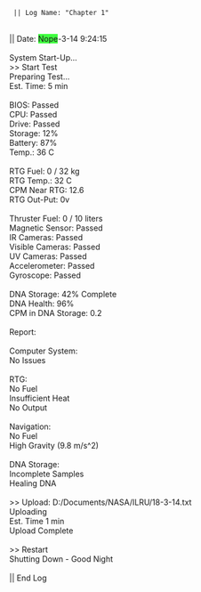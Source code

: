      || Log Name: "Chapter 1"
<br> || Date: <span style="background-color: rgb(64, 255, 64);" title="Do you think highlighting it will work?">Nope</span>-3-14 9:24:15
<br> 
<br> System Start-Up...
<br> >> Start Test
<br> Preparing Test...
<br> Est. Time: 5 min
<br> 
<br> BIOS: Passed
<br> CPU: Passed
<br> Drive: Passed
<br> Storage: 12%
<br> Battery: 87%
<br> Temp.: 36 C
<br> 
<br> RTG Fuel: 0 / 32 kg
<br> RTG Temp.: 32 C
<br> CPM Near RTG: 12.6
<br> RTG Out-Put: 0v
<br> 
<br> Thruster Fuel: 0 / 10 liters
<br> Magnetic Sensor: Passed
<br> IR Cameras: Passed
<br> Visible Cameras: Passed
<br> UV Cameras: Passed
<br> Accelerometer: Passed
<br> Gyroscope: Passed
<br> 
<br> DNA Storage: 42% Complete
<br> DNA Health: 96%
<br> CPM in DNA Storage: 0.2
<br> 
<br> Report:
<br> 
<br> Computer System:
<br> No Issues
<br> 
<br> RTG:
<br> No Fuel
<br> Insufficient Heat
<br> No Output
<br> 
<br> Navigation:
<br> No Fuel
<br> High Gravity (9.8 m/s^2)
<br> 
<br> DNA Storage:
<br> Incomplete Samples
<br> Healing DNA
<br> 
<br> >> Upload: D:/Documents/NASA/ILRU/18-3-14.txt
<br> Uploading
<br> Est. Time 1 min
<br> Upload Complete
<br>
<br> >> Restart
<br> Shutting Down - Good Night
<br> 
<br> || End Log